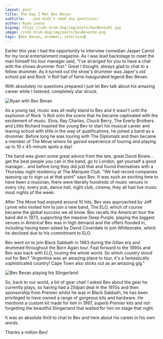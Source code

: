 ```yaml
---
layout: post
title: The Day I Met Bev Bevan
subtitle: ...and didn't need any questions!
author: Ryan Leese
bigimg: https://cdn.drum.dog/img/posts/bevBevan01.jpg
image: //cdn.drum.dog/img/posts/bevBevanSm.png
tags: [Bev Bevan, drummer, interview]
---
```


Earlier this year I had the opportunity to interview comedian Jasper Carrot for my local entertainment magazine. As I was lead backstage to meet the man himself his tour manager said, "I've arranged for you to have a chat with the shows drummer first." Great I thought, always glad to chat to a fellow drummer. As it turned out the show's drummer was Japer's old school pal and Rock 'n Roll hall of fame inaugurated legend Bev Bevan.

With absolutely no questions prepared I just let Bev talk about his amazing career while I listened, completely star struck.

![Ryan with Bev Bevan](https://cdn.drum.dog/img/posts/ryanAndBevBevan.png)

As a young lad, music was all really bland to Bev and it wasn't until the explosion of Rock 'n Roll onto the scene that he became captivated with the excitement of music. Elvis, Ray Charles, Chuck Berry, The Everly Brothers and Little Richard inspired the young Bev to start his musical career and leaving school with little in the way of qualifications, he joined a band as a drummer. Before long he was touring with The Diplomats and then became a member of The Move where he gained experience of touring and playing up to 10 x 45-minute spots a day!

The band was given some great advice from the late, great David Bowie... get the best people you can in the band, go to London, get yourself a good manager... and before long they did just that and found themselves with a Thursday night residency at The Marquee Club.  "We had record companies queuing up to sign us at that point" says Bev. It was such an exciting time to have been a musician, there were literally hundreds of music venues in every city, every pub, dance hall, night club, cinema, they all had live music most nights of the week.

After The Move had enjoyed around 10 hits, Bev was approached by Jeff Lynne who invited him to join a new band, The ELO, which of course became the global success we all know. Bev recalls the American tour the band did in 1973, supporting the massive Deep Purple, playing the biggest venues in America! Bev was in high demand and the offers flooded in, including having been asked by David Coverdale to join Whitesnake, which he declined due to his commitment to ELO.
 
Bev went on to join Black Sabbath in 1983 during the Gillan era and drummed throughout the Born Again tour. Fast forward to the 1990s and Bev was back with ELO, touring the whole world. So which country stood out for Bev? "Argentina was an amazing place to tour, it's a fantastically sophisticated country! Cape Town also sticks out as an amazing gig."

![Bev Bevan playing his Slingerland](https://cdn.drum.dog/img/posts/bevBevan02.jpg)

So, back to our world, a bit of gear chat!  I asked Bev about the gear he currently plays, so having had a Zildjian deal in the 1970s and then sponsorship from Premier whilst he was in Black Sabbath, he has been privileged to have owned a range of gorgeous kits and hardware. He mentions a custom kit made for him in 1997, superb Premier kits and not forgetting the beautiful Slingerland that waited for him on stage that night.

It was an absolute thrill to chat to Bev and here about his career in his own words. 

Thanks a million Bev!
